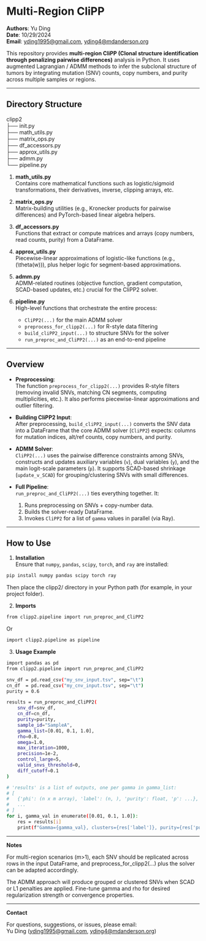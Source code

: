 # Multi-Region CliPP

**Authors**: Yu Ding  
**Date**: 10/29/2024  
**Email**: [yding1995@gmail.com](mailto:yding1995@gmail.com), [yding4@mdanderson.org](mailto:yding4@mdanderson.org)

This repository provides **multi-region CliPP (Clonal structure identification through penalizing pairwise differences)** analysis in Python. It uses augmented Lagrangian / ADMM methods to infer the subclonal structure of tumors by integrating mutation (SNV) counts, copy numbers, and purity across multiple samples or regions.

---

## Directory Structure
clipp2\
├── init.py\
├── math_utils.py\
├── matrix_ops.py\
├── df_accessors.py\
├── approx_utils.py\
├── admm.py\
└── pipeline.py

1. **math_utils.py**  
   Contains core mathematical functions such as logistic/sigmoid transformations, their derivatives, inverse, clipping arrays, etc.

2. **matrix_ops.py**  
   Matrix-building utilities (e.g., Kronecker products for pairwise differences) and PyTorch-based linear algebra helpers.

3. **df_accessors.py**  
   Functions that extract or compute matrices and arrays (copy numbers, read counts, purity) from a DataFrame.

4. **approx_utils.py**  
   Piecewise-linear approximations of logistic-like functions (e.g., \(\theta(w)\)), plus helper logic for segment-based approximations.

5. **admm.py**  
   ADMM-related routines (objective function, gradient computation, SCAD-based updates, etc.) crucial for the CliPP2 solver.

6. **pipeline.py**  
   High-level functions that orchestrate the entire process:
   - `CliPP2(...)` for the main ADMM solver
   - `preprocess_for_clipp2(...)` for R-style data filtering
   - `build_cliPP2_input(...)` to structure SNVs for the solver
   - `run_preproc_and_CliPP2(...)` as an end-to-end pipeline

---

## Overview

- **Preprocessing**:  
  The function `preprocess_for_clipp2(...)` provides R-style filters (removing invalid SNVs, matching CN segments, computing multiplicities, etc.). It also performs piecewise-linear approximations and outlier filtering.

- **Building CliPP2 Input**:  
  After preprocessing, `build_cliPP2_input(...)` converts the SNV data into a DataFrame that the core ADMM solver (`CliPP2`) expects: columns for mutation indices, alt/ref counts, copy numbers, and purity.

- **ADMM Solver**:  
  `CliPP2(...)` uses the pairwise difference constraints among SNVs, constructs and updates auxiliary variables (`v`), dual variables (`y`), and the main logit-scale parameters (`p`). It supports SCAD-based shrinkage (`update_v_SCAD`) for grouping/clustering SNVs with small differences.

- **Full Pipeline**:  
  `run_preproc_and_CliPP2(...)` ties everything together. It:
  1. Runs preprocessing on SNVs + copy-number data.
  2. Builds the solver-ready DataFrame.
  3. Invokes `CliPP2` for a list of `gamma` values in parallel (via Ray).

---

## How to Use

1. **Installation**  
Ensure that `numpy`, `pandas`, `scipy`, `torch`, and `ray` are installed:
```bash
pip install numpy pandas scipy torch ray
```

Then place the clipp2/ directory in your Python path (for example, in your project folder).

2.	**Imports**
```bash
from clipp2.pipeline import run_preproc_and_CliPP2
```
Or 
```bash
import clipp2.pipeline as pipeline
```

3.	**Usage Example**
```bash
import pandas as pd
from clipp2.pipeline import run_preproc_and_CliPP2

snv_df = pd.read_csv("my_snv_input.tsv", sep="\t")
cn_df  = pd.read_csv("my_cnv_input.tsv", sep="\t")
purity = 0.6

results = run_preproc_and_CliPP2(
    snv_df=snv_df,
    cn_df=cn_df,
    purity=purity,
    sample_id="SampleA",
    gamma_list=[0.01, 0.1, 1.0],
    rho=0.8,
    omega=1.0,
    max_iteration=1000,
    precision=1e-2,
    control_large=5,
    valid_snvs_threshold=0,
    diff_cutoff=0.1
)

# 'results' is a list of outputs, one per gamma in gamma_list:
# [
#   {'phi': (n x m array), 'label': (n, ), 'purity': float, 'p': ...},
#   ...
# ]
for i, gamma_val in enumerate([0.01, 0.1, 1.0]):
    res = results[i]
    print(f"Gamma={gamma_val}, clusters={res['label']}, purity={res['purity']}")
```
---
**Notes**

For multi-region scenarios (m>1), each SNV should be replicated across rows in the input DataFrame, and preprocess_for_clipp2(...) plus the solver can be adapted accordingly.

The ADMM approach will produce grouped or clustered SNVs when SCAD or L1 penalties are applied. Fine-tune gamma and rho for desired regularization strength or convergence properties.

---
**Contact**

For questions, suggestions, or issues, please email:\
Yu Ding (yding1995@gmail.com, yding4@mdanderson.org)